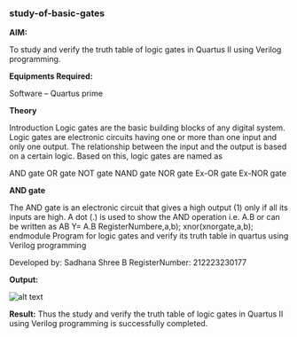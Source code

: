 ### study-of-basic-gates

**AIM:** 

To study and verify the truth table of logic gates in Quartus II using Verilog programming.

**Equipments Required:**

Software – Quartus prime 

**Theory**

Introduction Logic gates are the basic building blocks of any digital system. Logic gates are electronic circuits having one or more than one input and only one output. The relationship between the input and the output is based on a certain logic. Based on this, logic gates are named as

AND gate OR gate NOT gate NAND gate NOR gate Ex-OR gate Ex-NOR gate

**AND gate**

The AND gate is an electronic circuit that gives a high output (1) only if all its inputs are high. A dot (.) is used to show the AND operation i.e. A.B or can be written as AB
Y= A.B
RegisterNumbere,a,b);
xnor(xnorgate,a,b);
endmodule
Program for logic gates and verify its truth table in quartus using Verilog programming

 Developed by: Sadhana Shree B
 RegisterNumber: 212223230177 
 

**Output:** 

![alt text](<Screenshot (45).png>)

**Result:**
Thus the study and verify the truth table of logic gates in Quartus II using Verilog programming is successfully completed.


